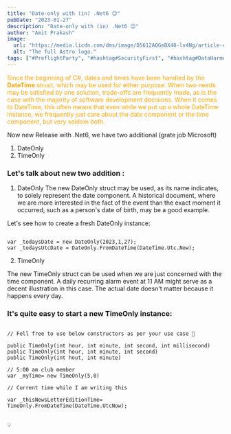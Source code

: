 ```yaml
---
title: "Date-only with (in) .Net6 😉"
pubDate: "2023-01-27"
description: "Date-only with (in) .Net6 😉"
author: "Amit Prakash"
image:
  url: "https://media.licdn.com/dms/image/D5612AQGeBX48-lv4Ng/article-cover_image-shrink_423_752/0/1674843978327?e=1713398400&v=beta&t=069pGKOxiTZ5vQdpu3-sP__E6A0BVIrnUGN6N0sEE94"
  alt: "The full Astro logo."
tags: ["#PreflightParty", "#hashtag#SecurityFirst", "#hashtag#DataHarmony", "#hashtag#NoMoreWebWalls"]
---
```


<span style="color:orange">Since the beginning of C#, dates and times have been handled by the **DateTime** struct, which may be used for either purpose. When two needs may be satisfied by one solution, trade-offs are frequently made, as is the case with the majority of software development decisions. When it comes to DateTime, this often means that even while we put up a whole DateTime instance, we frequently just care about the date component or the time component, but very seldom both.</span>


Now new Release with .Net6, we have two additional (grate job Microsoft)
1. DateOnly
2. TimeOnly

### Let's talk about new two addition :

1. DateOnly
The new DateOnly struct may be used, as its name indicates, to solely represent the date component. A historical document, where we are more interested in the fact of the event than the exact moment it occurred, such as a person's date of birth, may be a good example.

Let's see how to create a fresh DateOnly instance:

```

var _todaysDate = new DateOnly(2023,1,27);
var _todaysUtcDate = DateOnly.FromDateTime(DateTime.Utc.Now);

```

2. TimeOnly

The new TimeOnly struct can be used when we are just concerned with the time component. A daily recurring alarm event at 11 AM might serve as a decent illustration in this case. The actual date doesn't matter because it happens every day.

### It's quite easy to start a new TimeOnly instance:

```

// Fell free to use below constructors as per your use case 🙂

public TimeOnly(int hour, int minute, int second, int millisecond)
public TimeOnly(int hour, int minute, int second)
public TimeOnly(int hout, int minute)

// 5:00 am club member 
var _myTime= new TimeOnly(5,0)

// Current time while I am writing this

var _thisNewsLetterEditionTime= TimeOnly.FromDateTime(DateTime.UtcNow);


``` 
💡